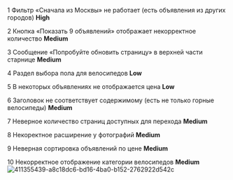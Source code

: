 
1	Фильтр «Сначала из Москвы» не работает (есть объявления из других городов)	**High**

2	Кнопка «Показать 9 объявлений» отображает некорректное количество	**Medium**

3	Сообщение «Попробуйте обновить страницу» в верхней части старнице 	**Medium**

4	Раздел выбора пола для велосипедов	**Low**

5	В некоторых объявлениях не отображается цена 	**Low**

6	Заголовок не соответствует содержимому (есть не только горные велосипеды)	**Medium**

7 Неверное количество страниц доступных для перехода **Medium**

8 Некоректное расширение у фотографий **Medium**

9 Неверная сортировка объявлений по цене **Medium**

10 Некорректное отображение категории велосипедов  **Medium**
![411355439-a8c18dc6-bd16-4ba0-b152-2762922d542c](https://github.com/user-attachments/assets/07a36543-a31a-4d0c-a237-725f69304476)
